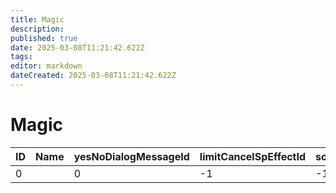 ```yaml
---
title: Magic
description: 
published: true
date: 2025-03-08T11:21:42.622Z
tags: 
editor: markdown
dateCreated: 2025-03-08T11:21:42.622Z
---
```


# Magic
|ID|Name|yesNoDialogMessageId|limitCancelSpEffectId|sortId|pad1      |mp|stamina|iconId|behaviorId|mtrlItemId|replaceMagicId|maxQuantity|heroPoint|overDexterity|sfxVariationId|slotLength|requirementIntellect|requirementFaith|analogDexterityMin|analogDexterityMax|ezStateBehaviorType|refCategory|spEffectCategory|refType|opmeMenuType|pad2|hasSpEffectType|replaceCategory|useLimitCategory|vowType0|vowType1|vowType2|vowType3|vowType4|vowType5|vowType6|vowType7|enable_multi|enable_multi_only|isEnchant|isShieldEnchant|enable_live|enable_gray|enable_white|enable_black|disableOffline|castResonanceMagic|isValidTough_ProtSADmg|isWarpMagic|pad_1|vowType8|vowType9|vowType10|vowType11|vowType12|vowType13|vowType14|vowType15|castSfxId|fireSfxId|effectSfxId|toughnessCorrectRate|ReplacementStatusType|ReplacementStatus1|ReplacementStatus2|ReplacementStatus3|ReplacementStatus4|refCategory_slot2|pad10     |ReplacementMagic1|ReplacementMagic2|ReplacementMagic3|ReplacementMagic4|mp_slot2|stamina_slot2|createLimitGroupId|refCategory_slot3|pad11     |mp_slot3|stamina_slot3|refId|refId_slot2|refId_slot3|
|-|-|-|--|--|----------|-|-|--|--|--|-|--|-|-|--|-|-|-|-|-|-|-|-|-|-|-|-|-|-|-|-|-|-|-|-|-|-|-|-|-|-|-|-|-|-|-|-|-|-|-|-|-|-|-|-|-|-|-|--|--|--|-|-|--|--|--|--|-|----------|--|--|--|--|-|-|-|-|----------|-|-|--|--|--|
|0| |0|-1|-1|[0&#124;0]|0|0|-1|-1|-1|0|-1|0|0|-1|0|0|0|0|0|0|0|0|0|0|0|0|0|0|1|1|1|1|1|1|1|1|0|0|0|0|1|1|1|1|0|0|0|0|0|1|1|1|1|1|1|1|1|-1|-1|-1|0|0|-1|-1|-1|-1|0|[0&#124;0]|-1|-1|-1|-1|0|0|0|0|[0&#124;0]|0|0|-1|-1|-1|
